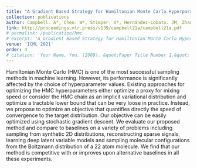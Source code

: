```yaml
---
title: "A Gradient Based Strategy for Hamiltonian Monte Carlo Hyperparameter Optimization"
collection: publications
author: Campbell. A*, Chen. W*, Stimper. V*, Hernández-Lobato. JM, Zhang. Y
link: http://proceedings.mlr.press/v139/campbell21a/campbell21a.pdf
# permalink: /publication/hmc
# excerpt: 'A Gradient Based Strategy for Hamiltonian Monte Carlo Hyperparameter Optimization'
venue: 'ICML 2021'
order: 4
# citation: 'Your Name, You. (2009). &quot;Paper Title Number 1.&quot; <i>Journal 1</i>. 1(1).'
---
```


Hamiltonian Monte Carlo (HMC) is one of the most successful sampling methods in machine learning. However, its performance is significantly affected by the choice of hyperparameter values. Existing approaches for optimizing the HMC hyperparameters either optimize a proxy for mixing speed or consider the HMC chain as an implicit variational distribution and optimize a tractable lower bound that can be very loose in practice. Instead, we propose to optimize an objective that quantifies directly the speed of convergence to the target distribution. Our objective can be easily optimized using stochastic gradient descent. We evaluate our proposed method and compare to baselines on a variety of problems including sampling from synthetic 2D distributions, reconstructing sparse signals, learning deep latent variable models and sampling molecular configurations from the Boltzmann distribution of a 22 atom molecule. We find that our method is competitive with or improves upon alternative baselines in all these experiments.
